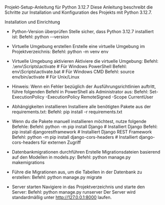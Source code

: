 Projekt-Setup-Anleitung für Python 3.12.7
Diese Anleitung beschreibt die Schritte zur Installation und Konfiguration des Projekts mit Python 3.12.7.

Installation und Einrichtung

- Python-Version überprüfen
  Stelle sicher, dass Python 3.12.7 installiert ist:
  Befehl: python --version

- Virtuelle Umgebung erstellen
  Erstelle eine virtuelle Umgebung im Projektverzeichnis:
  Befehl: python -m venv env

- Virtuelle Umgebung aktivieren
  Aktiviere die virtuelle Umgebung:
  Befehl: .\env\Scripts\activate  # Für Windows PowerShell
  Befehl: env\Scripts\activate.bat  # Für Windows CMD
  Befehl: source env/bin/activate  # Für Unix/Linux

- Hinweis: Wenn ein Fehler bezüglich der Ausführungsrichtlinien auftritt, führe folgenden Befehl in PowerShell als Administrator aus:
  Befehl: Set-ExecutionPolicy -ExecutionPolicy RemoteSigned -Scope CurrentUser

- Abhängigkeiten installieren
  Installiere alle benötigten Pakete aus der requirements.txt:
  Befehl: pip install -r requirements.txt

- Wenn du die Pakete manuell installieren möchtest, nutze folgende Befehle:
  Befehl: python -m pip install Django  # Installiert Django
  Befehl: pip install djangorestframework  # Installiert Django REST Framework
  Befehl: python -m pip install django-cors-headers  # Installiert django-cors-headers für externen Zugriff

- Datenbankmigrationen durchführen
  Erstelle Migrationsdateien basierend auf den Modellen in models.py:
  Befehl: python manage.py makemigrations

  
- Führe die Migrationen aus, um die Tabellen in der Datenbank zu erstellen:
  Befehl: python manage.py migrate

  
- Server starten
  Navigiere in das Projektverzeichnis und starte den Server:
  Befehl: python manage.py runserver
  Der Server wird standardmäßig unter http://127.0.0.1:8000 laufen.
